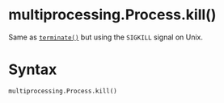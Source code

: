 # multiprocessing.Process.kill()

Same as [`terminate()`](/modules/multiprocessing/Process/terminate.md) but using the `SIGKILL` signal on Unix.

# Syntax

```python
multiprocessing.Process.kill()
```